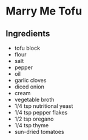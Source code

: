 # Marry Me Tofu

## Ingredients
- tofu block
- flour
- salt
- pepper
- oil
- garlic cloves
- diced onion
- cream
- vegetable broth
- 1/4 tsp nutritional yeast
- 1/4 tsp pepper flakes
- 1/2 tsp oregano
- 1/4 tsp thyme
- sun-dried tomatoes